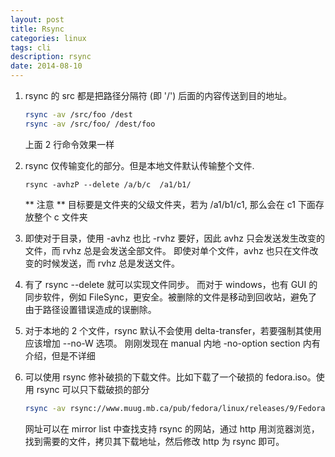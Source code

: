 ```yaml
---
layout: post
title: Rsync
categories: linux
tags: cli
description: rsync
date: 2014-08-10
---
```


1. rsync 的 src 都是把路径分隔符 (即 '/') 后面的内容传送到目的地址。

	``` bash
	rsync -av /src/foo /dest
	rsync -av /src/foo/ /dest/foo
	```
	上面 2 行命令效果一样

2. rsync 仅传输变化的部分。但是本地文件默认传输整个文件.

	```
	rsync -avhzP --delete /a/b/c  /a1/b1/
	```
	** 注意 ** 目标要是文件夹的父级文件夹，若为 /a1/b1/c1, 那么会在 c1 下面存放整个 c 文件夹

4. 即使对于目录，使用 -avhz 也比 -rvhz 要好，因此 avhz 只会发送发生改变的文件，而 rvhz 总是会发送全部文件。
	即使对单个文件，avhz 也只在文件改变的时候发送，而 rvhz 总是发送文件。

5. 有了 rsync --delete 就可以实现文件同步。
	而对于 windows，也有 GUI 的同步软件，例如 FileSync，更安全。被删除的文件是移动到回收站，避免了由于路径设置错误造成的误删除。

6. 对于本地的 2 个文件，rsync 默认不会使用 delta-transfer，若要强制其使用应该增加 --no-W 选项。
	刚刚发现在 manual 内地 -no-option section 内有介绍，但是不详细

7. 可以使用 rsync 修补破损的下载文件。比如下载了一个破损的 fedora.iso。使用 rsync 可以只下载破损的部分

	```bash
    rsync -av rsync://www.muug.mb.ca/pub/fedora/linux/releases/9/Fedora/i386/os/images/boot.iso /home/seve/Download
    ```
    网址可以在 mirror list 中查找支持 rsync 的网站，通过 http 用浏览器浏览，找到需要的文件，拷贝其下载地址，然后修改 http 为 rsync 即可。
